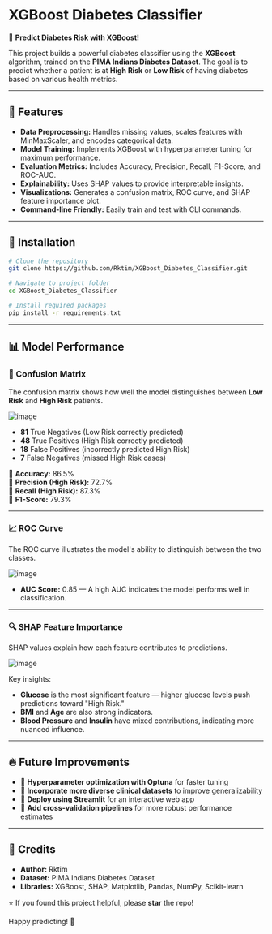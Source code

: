 # XGBoost Diabetes Classifier

🚀 **Predict Diabetes Risk with XGBoost!**

This project builds a powerful diabetes classifier using the **XGBoost** algorithm, trained on the **PIMA Indians Diabetes Dataset**. The goal is to predict whether a patient is at **High Risk** or **Low Risk** of having diabetes based on various health metrics.

---

## 📌 Features
- **Data Preprocessing:** Handles missing values, scales features with MinMaxScaler, and encodes categorical data.
- **Model Training:** Implements XGBoost with hyperparameter tuning for maximum performance.
- **Evaluation Metrics:** Includes Accuracy, Precision, Recall, F1-Score, and ROC-AUC.
- **Explainability:** Uses SHAP values to provide interpretable insights.
- **Visualizations:** Generates a confusion matrix, ROC curve, and SHAP feature importance plot.
- **Command-line Friendly:** Easily train and test with CLI commands.

---

## 🔧 Installation
```bash
# Clone the repository
git clone https://github.com/Rktim/XGBoost_Diabetes_Classifier.git

# Navigate to project folder
cd XGBoost_Diabetes_Classifier

# Install required packages
pip install -r requirements.txt
```

---

## 📊 Model Performance

### 🎯 Confusion Matrix
The confusion matrix shows how well the model distinguishes between **Low Risk** and **High Risk** patients.

![image](https://github.com/user-attachments/assets/f52b31d6-77b9-4a4c-bd98-0e036adf008d)


- **81** True Negatives (Low Risk correctly predicted)
- **48** True Positives (High Risk correctly predicted)
- **18** False Positives (incorrectly predicted High Risk)
- **7** False Negatives (missed High Risk cases)

📌 **Accuracy:** 86.5%  
📌 **Precision (High Risk):** 72.7%  
📌 **Recall (High Risk):** 87.3%  
📌 **F1-Score:** 79.3%  

---

### 📈 ROC Curve
The ROC curve illustrates the model's ability to distinguish between the two classes.

![image](https://github.com/user-attachments/assets/44dcd685-906c-4f95-88ba-002d464f7084)


- **AUC Score:** 0.85 — A high AUC indicates the model performs well in classification.

---

### 🔍 SHAP Feature Importance
SHAP values explain how each feature contributes to predictions.

![image](https://github.com/user-attachments/assets/1e5ce7fb-3ca8-4bf4-a235-b330bbff5f95)


Key insights:
- **Glucose** is the most significant feature — higher glucose levels push predictions toward "High Risk."
- **BMI** and **Age** are also strong indicators.
- **Blood Pressure** and **Insulin** have mixed contributions, indicating more nuanced influence.

---



## 🔥 Future Improvements
- 📌 **Hyperparameter optimization with Optuna** for faster tuning
- 📌 **Incorporate more diverse clinical datasets** to improve generalizability
- 📌 **Deploy using Streamlit** for an interactive web app
- 📌 **Add cross-validation pipelines** for more robust performance estimates

---

## 🏅 Credits
- **Author:** Rktim
- **Dataset:** PIMA Indians Diabetes Dataset
- **Libraries:** XGBoost, SHAP, Matplotlib, Pandas, NumPy, Scikit-learn

⭐ If you found this project helpful, please **star** the repo!

Happy predicting! 🚀

